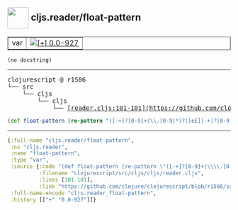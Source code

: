 ## <img width="48px" valign="middle" src="http://i.imgur.com/Hi20huC.png"> cljs.reader/float-pattern

 <table border="1">
<tr>
<td>var</td>
<td><a href="https://github.com/cljsinfo/api-refs/tree/0.0-927"><img valign="middle" alt="[+] 0.0-927" src="https://img.shields.io/badge/+-0.0--927-lightgrey.svg"></a> </td>
</tr>
</table>

 <samp>
</samp>

```
(no docstring)
```

---

 <pre>
clojurescript @ r1586
└── src
    └── cljs
        └── cljs
            └── <ins>[reader.cljs:101-101](https://github.com/clojure/clojurescript/blob/r1586/src/cljs/cljs/reader.cljs#L101-L101)</ins>
</pre>

```clj
(def float-pattern (re-pattern "([-+]?[0-9]+(\\.[0-9]*)?([eE][-+]?[0-9]+)?)(M)?"))
```


---

```clj
{:full-name "cljs.reader/float-pattern",
 :ns "cljs.reader",
 :name "float-pattern",
 :type "var",
 :source {:code "(def float-pattern (re-pattern \"([-+]?[0-9]+(\\\\.[0-9]*)?([eE][-+]?[0-9]+)?)(M)?\"))",
          :filename "clojurescript/src/cljs/cljs/reader.cljs",
          :lines [101 101],
          :link "https://github.com/clojure/clojurescript/blob/r1586/src/cljs/cljs/reader.cljs#L101-L101"},
 :full-name-encode "cljs.reader_float-pattern",
 :history [["+" "0.0-927"]]}

```

